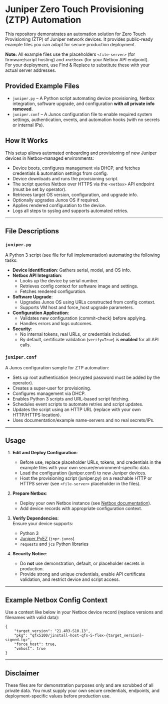 # Juniper Zero Touch Provisioning (ZTP) Automation

This repository demonstrates an automation solution for Zero Touch Provisioning (ZTP) of Juniper network devices. It provides public-ready example files you can adapt for secure production deployment.

**Note:** All example files use the placeholders `<file-server>` (for firmware/script hosting) and `<netbox>` (for your Netbox API endpoint).  
For your deployment, use Find & Replace to substitute these with your actual server addresses.
## Provided Example Files

- `juniper.py` – A Python script automating device provisioning, Netbox integration, software upgrade, and configuration **with all private info removed**.
- `juniper.conf` – A Junos configuration file to enable required system settings, authentication, events, and automation hooks (with no secrets or internal IPs).

## How It Works

This setup allows automated onboarding and provisioning of new Juniper devices in Netbox-managed environments:
- Device boots, configures management via DHCP, and fetches credentials & automation settings from config.
- Device downloads and runs the provisioning script.
- The script queries Netbox over HTTPS via the `<netbox>` API endpoint (must be set by operator).
- Retrieves target OS version, configuration, and upgrade info.
- Optionally upgrades Junos OS if required.
- Applies rendered configuration to the device.
- Logs all steps to syslog and supports automated retries.

---

## File Descriptions

### `juniper.py`

A Python 3 script (see file for full implementation) automating the following tasks:
- **Device Identification**: Gathers serial, model, and OS info.
- **Netbox API Integration**:  
    - Looks up the device by serial number.
    - Retrieves config context for software image and settings.
    - Fetches rendered configuration.
- **Software Upgrade**:  
    - Upgrades Junos OS using URLs constructed from config context.
    - Supports VM host and force_host upgrade parameters.
- **Configuration Application**:  
    - Validates new configuration (commit-check) before applying.
    - Handles errors and logs outcomes.
- **Security**:  
    - No internal tokens, real URLs, or credentials included.
    - By default, certificate validation (`verify=True`) is **enabled** for all API calls.

### `juniper.conf`

A Junos configuration sample for ZTP automation:
- Sets up root authentication (encrypted password must be added by the operator).
- Creates a super-user for provisioning.
- Configures management via DHCP.
- Enables Python 3 scripts and URL-based script fetching.
- Schedules event scripts to automate retries and script updates.
- Updates the script using an HTTP URL (replace with your own HTTP/HTTPS location).
- Uses documentation/example name-servers and no real secrets/IPs.

---

## Usage

1. **Edit and Deploy Configuration**:  
   - Before use, replace placeholder URLs, tokens, and credentials in the example files with your own secure/environment-specific data.
   - Load the configuration (juniper.conf) to new Juniper devices.
   - Host the provisioning script (juniper.py) on a reachable HTTP or HTTPS server (see `<file-server>` placeholder in the files).

2. **Prepare Netbox**:  
   - Deploy your own Netbox instance (see [Netbox documentation](https://netbox.readthedocs.io/)).
   - Add device records with appropriate configuration context.

3. **Verify Dependencies**:  
   Ensure your device supports:
   - Python 3
   - [Juniper PyEZ](https://github.com/Juniper/py-junos-eznc) (`jnpr.junos`)
   - `requests` and `jcs` Python libraries

4. **Security Notice**:  
   - Do **not** use demonstration, default, or placeholder secrets in production.
   - Provide strong and unique credentials, enable API certificate validation, and restrict device and script access.

---

## Example Netbox Config Context

Use a context like below in your Netbox device record (replace versions and filenames with valid data):

```
{
    "target_version": "21.4R3-S10.13",
    "pkg": "qfx5100/jinstall-host-qfx-5-flex-{target_version}-signed.tgz",
    "force_host": true,
    "vmhost": true
}
```

---

## Disclaimer

These files are for demonstration purposes only and are scrubbed of all private data. You must supply your own secure credentials, endpoints, and deployment-specific values before production use.
